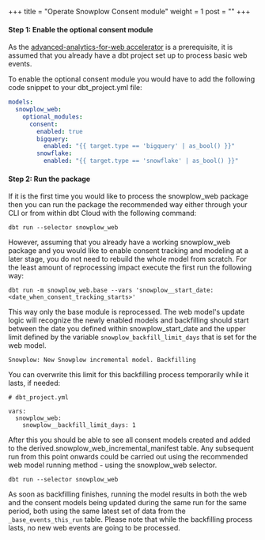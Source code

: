 +++
title = "Operate Snowplow Consent module"
weight = 1
post = ""
+++

#### **Step 1:** Enable the optional consent module
As the [advanced-analytics-for-web accelerator](https://docs.snowplow.io/accelerators/web/) is a prerequisite, it is assumed that you already have a dbt project set up to process basic web events.

To enable the optional consent module you would have to add the following code snippet to your dbt_project.yml file:


```yml
models:
  snowplow_web:
    optional_modules:
      consent:
        enabled: true
        bigquery:
          enabled: "{{ target.type == 'bigquery' | as_bool() }}"
        snowflake:
          enabled: "{{ target.type == 'snowflake' | as_bool() }}"
```

#### **Step 2:** Run the package

If it is the first time you would like to process the snowplow_web package then you can run the package the recommended way either through your CLI or from within dbt Cloud with the following command:

```
dbt run --selector snowplow_web
```

However, assuming that you already have a working snowplow_web package and you would like to enable consent tracking and modeling at a later stage, you do not need to rebuild the whole model from scratch. For the least amount of reprocessing impact execute the first run the following way:

```
dbt run -m snowplow_web.base --vars 'snowplow__start_date: <date_when_consent_tracking_starts>'
```
This way only the base module is reprocessed. The web model's update logic will recognize the newly enabled models and backfilling should start between the date you defined within snowplow_start_date and the upper limit defined by the variable `snowplow_backfill_limit_days` that is set for the web model.

`Snowplow: New Snowplow incremental model. Backfilling`

You can overwrite this limit for this backfilling process temporarily while it lasts, if needed:

```
# dbt_project.yml

vars:
  snowplow_web:
    snowplow__backfill_limit_days: 1
```

After this you should be able to see all consent models created and added to the derived.snowplow_web_incremental_manifest table. Any subsequent run from this point onwards could be carried out using the recommended web model running method - using the snowplow_web selector.

```
dbt run --selector snowplow_web
```

As soon as backfilling finishes, running the model results in both the web and the consent models being updated during the same run for the same period, both using the same latest set of data from the `_base_events_this_run` table. Please note that while the backfilling process lasts, no new web events are going to be processed.


